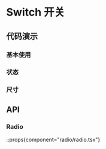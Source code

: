 # Switch 开关

## 代码演示

### 基本使用

<demo react="components/switch/demo/base.tsx" />

### 状态

<demo react="components/switch/demo/status.tsx" />

### 尺寸

<demo react="components/switch/demo/size.tsx" />

## API

### Radio

::props{component="radio/radio.tsx"}
